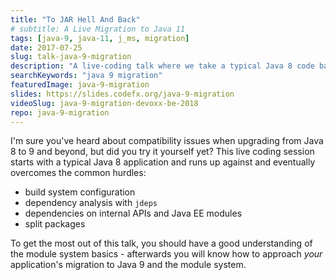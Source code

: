 ```yaml
---
title: "To JAR Hell And Back"
# subtitle: A Live Migration to Java 11
tags: [java-9, java-11, j_ms, migration]
date: 2017-07-25
slug: talk-java-9-migration
description: "A live-coding talk where we take a typical Java 8 code base and update it to Java 9 and beyond, overcoming some common and some less common hurdles like dependencies on internal APIs and split packages"
searchKeywords: "java 9 migration"
featuredImage: java-9-migration
slides: https://slides.codefx.org/java-9-migration
videoSlug: java-9-migration-devoxx-be-2018
repo: java-9-migration
---
```


I'm sure you've heard about compatibility issues when upgrading from Java 8 to 9 and beyond, but did you try it yourself yet?
This live coding session starts with a typical Java 8 application and runs up against and eventually overcomes the common hurdles:

* build system configuration
* dependency analysis with `jdeps`
* dependencies on internal APIs and Java EE modules
* split packages

To get the most out of this talk, you should have a good understanding of the module system basics - afterwards you will know how to approach *your* application's migration to Java 9 and the module system.

<!--
## Pitch

Updating to Java 9 can be non-trivial. It's one thing to know the theory and why certain things might fail but it's an entirely different thing to apply that in practice. In this live demo, I start with a project that works perfectly fine on Java 8 and show how to update to Java 9 and then modularize it.

I migrated a ~1.5 million LOC application to Java 9. I have been [writing about Project Jigsaw][fx-jigsaw] and [the module system][fx-jpms] since early summer 2015 and am currently writing [a book about it with Manning][jms]. I also [blog about Java 9][fx-java-9] and wrote [the Ultimate Guide to Java 9][sp-java-9], an article read by thousands. I have been talking at [a number of conferences][fx-talks] about Java 8, Java 9, Project Jigsaw, and JUnit 5.

The talk will use [this slide deck][fx-slides-j9-mig] and [this demo project][gh-j9-mig].

[jms]: http://tiny.cc/jms
[fx-talks]: http://blog.codefx.org/past-talks
[fx-slides-j9-mig]: http://slides.codefx.org/java-9-migration
[fx-java-9]: http://blog.codefx.org/tag/java-9
[fx-jigsaw]: http://blog.codefx.org/tag/project-jigsaw
[fx-jpms]: http://blog.codefx.org/tag/jpms
[sp-java-9]: https://www.sitepoint.com/ultimate-guide-to-java-9
[gh-j9-mig]: https://github.com/CodeFX-org/demo-java-9-migration
-->
